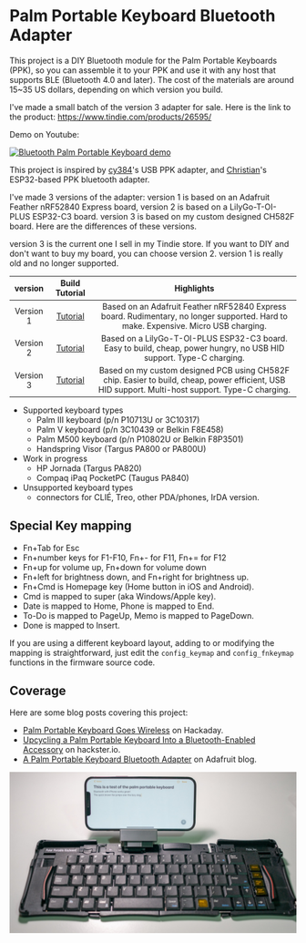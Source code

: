 # Palm Portable Keyboard Bluetooth Adapter

This project is a DIY Bluetooth module for the Palm Portable Keyboards (PPK), so you can assemble it to your PPK and use it with any host that supports BLE (Bluetooth 4.0 and later). The cost of the materials are around 15~35 US dollars, depending on which version you build.

I've made a small batch of the version 3 adapter for sale. Here is the link to the product: https://www.tindie.com/products/26595/

Demo on Youtube:

[![Bluetooth Palm Portable Keyboard demo](http://img.youtube.com/vi/gXvH2a8Eoss/0.jpg)](https://www.youtube.com/watch?v=gXvH2a8Eoss "An Update on the Palm Portable Keyboard Bluetooth Adapter")

This project is inspired by [cy384](https://github.com/cy384/ppk_usb)'s USB PPK adapter, and [Christian](https://hackaday.io/project/181800-palm-pilot-keyboard-bluetooth-conversion)'s ESP32-based PPK bluetooth adapter. 

I've made 3 versions of the adapter: version 1 is based on an Adafruit Feather nRF52840 Express board, version 2 is based on a LilyGo-T-OI-PLUS ESP32-C3 board. version 3 is based on my custom designed CH582F board. Here are the differences of these versions.

version 3 is the current one I sell in my Tindie store. If you want to DIY and don't want to buy my board, you can choose version 2. version 1 is really old and no longer supported.

| version | Build Tutorial | Highlights | 
| :-------: | :-----------------------------------------------------------------: | :------: |
| Version 1 | [Tutorial](version1_tutorial.md) | Based on an Adafruit Feather nRF52840 Express board. Rudimentary, no longer supported. Hard to make. Expensive. Micro USB charging. |
| Version 2 | [Tutorial](version2_tutorial.md) | Based on a LilyGo-T-OI-PLUS ESP32-C3 board. Easy to build, cheap, power hungry, no USB HID support. Type-C charging. |
| Version 3 | [Tutorial](version3_tutorial.md) | Based on my custom designed PCB using CH582F chip. Easier to build, cheap, power efficient, USB HID support. Multi-host support. Type-C charging. |

- Supported keyboard types
  - Palm III keyboard (p/n P10713U or 3C10317)
  - Palm V keyboard (p/n 3C10439 or Belkin F8E458)
  - Palm M500 keyboard (p/n P10802U or Belkin F8P3501)
  - Handspring Visor (Targus PA800 or PA800U)
- Work in progress
  - HP Jornada (Targus PA820)
  - Compaq iPaq PocketPC (Taugus PA840)
- Unsupported keyboard types
  - connectors for CLIÉ, Treo, other PDA/phones, IrDA version.

Special Key mapping
-----------
- Fn+Tab for Esc
- Fn+number keys for F1-F10, Fn+- for F11, Fn+= for F12
- Fn+up for volume up, Fn+down for volume down
- Fn+left for brightness down, and Fn+right for brightness up.
- Fn+Cmd is Homepage key (Home button in iOS and Android).
- Cmd is mapped to super (aka Windows/Apple key).
- Date is mapped to Home, Phone is mapped to End.
- To-Do is mapped to PageUp, Memo is mapped to PageDown.
- Done is mapped to Insert.

If you are using a different keyboard layout, adding to or modifying the mapping is straightforward, just edit the `config_keymap` and `config_fnkeymap` functions in the firmware source code.

Coverage
-----------
Here are some blog posts covering this project:
- [Palm Portable Keyboard Goes Wireless](https://hackaday.com/2022/02/08/palm-portable-keyboard-goes-wireless/) on Hackaday.
- [Upcycling a Palm Portable Keyboard Into a Bluetooth-Enabled Accessory](https://www.hackster.io/news/upcycling-a-palm-portable-keyboard-into-a-bluetooth-enabled-accessory-9ac6c659c1f3) on hackster.io.
- [A Palm Portable Keyboard Bluetooth Adapter](https://www.hackster.io/news/upcycling-a-palm-portable-keyboard-into-a-bluetooth-enabled-accessory-9ac6c659c1f3) on Adafruit blog.

![Bluetooth Palm Portable Keyboard's stand supporting an iPhone](/images/ppk_demo_iphone.jpg "Bluetooth Palm Portable Keyboard working with a phone")

